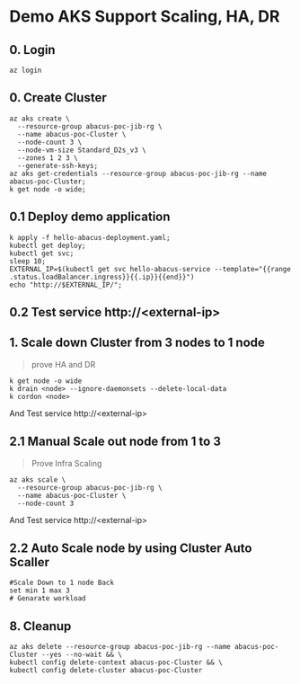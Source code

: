 # Demo AKS Support Scaling, HA, DR
## 0. Login
```shell
az login
```
## 0. Create Cluster
```shellell
az aks create \
  --resource-group abacus-poc-jib-rg \
  --name abacus-poc-Cluster \
  --node-count 3 \
  --node-vm-size Standard_D2s_v3 \
  --zones 1 2 3 \
  --generate-ssh-keys;
az aks get-credentials --resource-group abacus-poc-jib-rg --name abacus-poc-Cluster;
k get node -o wide;
```
## 0.1 Deploy demo application
```shell
k apply -f hello-abacus-deployment.yaml;
kubectl get deploy;
kubectl get svc;
sleep 10;
EXTERNAL_IP=$(kubectl get svc hello-abacus-service --template="{{range .status.loadBalancer.ingress}}{{.ip}}{{end}}")
echo "http://$EXTERNAL_IP/";
```
## 0.2 Test service http://\<external-ip\>
## 1. Scale down Cluster from 3 nodes to 1 node
> prove HA and DR
```shell
k get node -o wide
k drain <node> --ignore-daemonsets --delete-local-data
k cordon <node>
```
And Test service http://\<external-ip\>
## 2.1 Manual Scale out node from 1 to 3
> Prove Infra Scaling
```shell
az aks scale \
  --resource-group abacus-poc-jib-rg \
  --name abacus-poc-Cluster \
  --node-count 3
```
And Test service http://\<external-ip\>

## 2.2 Auto Scale node by using Cluster Auto Scaller
```shell
#Scale Down to 1 node Back
set min 1 max 3
# Genarate workload

```
## 8. Cleanup
```
az aks delete --resource-group abacus-poc-jib-rg --name abacus-poc-Cluster --yes --no-wait && \
kubectl config delete-context abacus-poc-Cluster && \
kubectl config delete-cluster abacus-poc-Cluster
```